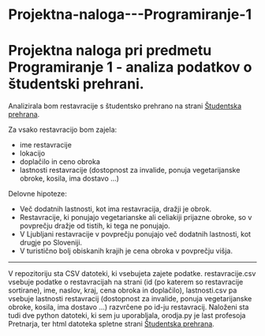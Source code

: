 # Projektna-naloga---Programiranje-1
Projektna naloga pri predmetu Programiranje 1 - analiza podatkov o študentski prehrani.
=======================================================================================

Analizirala bom restavracije s študentsko prehrano na strani
[Študentska prehrana](https://www.studentska-prehrana.si/sl/restaurant).

Za vsako restavracijo bom zajela:
* ime restavracije
* lokacijo
* doplačilo in ceno obroka
* lastnosti restavracije (dostopnost za invalide, ponuja vegetarijanske obroke, kosila, ima dostavo ...)

Delovne hipoteze:
* Več dodatnih lastnosti, kot ima restavracija, dražji je obrok.
* Restavracije, ki ponujajo vegetarianske ali celiakiji prijazne obroke, so v povprečju dražje od tistih, ki tega ne ponujajo.
* V Ljubljani restavracije v povprečju ponujajo več dodatnih lastnosti, kot drugje po Sloveniji.
* V turistično bolj obiskanih krajih je cena obroka v povprečju višja.


_____________________________________________________________

V repozitoriju sta CSV datoteki, ki vsebujeta zajete podatke. 
restavracije.csv vsebuje podatke o restavracijah na strani (id (po katerem so restavracije sortirane), ime, naslov, kraj, cena obroka in doplačilo), lastnosti.csv pa vsebuje lastnosti restavracij (dostopnost za invalide, ponuja vegetarijanske obroke, kosila, ima dostavo ...) razvrčene po id-ju restavracij.
Naloženi sta tudi dve python datoteki, ki sem ju uporabljala, orodja.py je last profesoja Pretnarja, ter html datoteka spletne strani [Študentska prehrana](https://www.studentska-prehrana.si/sl/restaurant).
